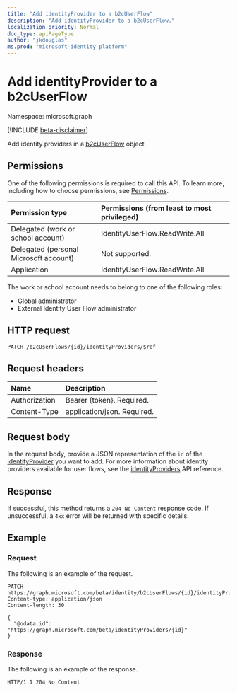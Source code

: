 ```yaml
---
title: "Add identityProvider to a b2cUserFlow"
description: "Add identityProvider to a b2cUserFlow."
localization_priority: Normal
doc_type: apiPageType
author: "jkdouglas"
ms.prod: "microsoft-identity-platform"
---
```


# Add identityProvider to a b2cUserFlow

Namespace: microsoft.graph

[!INCLUDE [beta-disclaimer](../../includes/beta-disclaimer.md)]

Add identity providers in a [b2cUserFlow](../resources/b2cuserflows.md) object.

## Permissions

One of the following permissions is required to call this API. To learn more, including how to choose permissions, see [Permissions](/graph/permissions-reference).

|Permission type      | Permissions (from least to most privileged)              |
|:--------------------|:---------------------------------------------------------|
|Delegated (work or school account)|IdentityUserFlow.ReadWrite.All|
|Delegated (personal Microsoft account)| Not supported.|
|Application| IdentityUserFlow.ReadWrite.All|

The work or school account needs to belong to one of the following roles:

* Global administrator
* External Identity User Flow administrator

## HTTP request

<!-- { "blockType": "ignored" } -->

```http
PATCH /b2cUserFlows/{id}/identityProviders/$ref
```

## Request headers

|Name|Description|
|:---------------|:----------|
|Authorization|Bearer {token}. Required.|
|Content-Type|application/json. Required.|

## Request body

In the request body, provide a JSON representation of the `id` of the [identityProvider](../resources/identityprovider.md) you want to add. For more information about identity providers available for user flows, see the [identityProviders](../resources/identityprovider.md) API reference.

## Response

If successful, this method returns a `204 No Content` response code. If unsuccessful, a `4xx` error will be returned with specific details.

## Example

### Request

The following is an example of the request.

<!-- {
  "blockType": "request",
  "name": "update_b2cuserflows_identityprovider"
}
-->

``` http
PATCH https://graph.microsoft.com/beta/identity/b2cUserFlows/{id}/identityProviders/$ref
Content-type: application/json
Content-length: 30

{
  "@odata.id": "https://graph.microsoft.com/beta/identityProviders/{id}"
}
```

### Response

The following is an example of the response.

<!-- {
  "blockType": "response",
  "truncated": true
} -->

```http
HTTP/1.1 204 No Content
```
